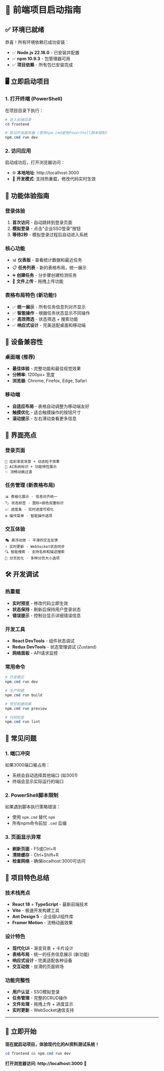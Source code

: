 # 🚀 前端项目启动指南

## ✅ 环境已就绪

恭喜！所有环境依赖已成功安装：
- ✅ **Node.js 22.18.0** - 已安装并配置
- ✅ **npm 10.9.3** - 包管理器可用
- ✅ **项目依赖** - 所有包已安装完成

## 🖥️ 立即启动项目

### 1. 打开终端 (PowerShell)
在项目目录下执行：

```powershell
# 进入前端目录
cd frontend

# 启动开发服务器 (使用npm.cmd避免PowerShell脚本限制)
npm.cmd run dev
```

### 2. 访问应用
启动成功后，打开浏览器访问：
- 🌐 **本地地址**: http://localhost:3000
- 🔧 **开发模式**: 支持热重载，修改代码实时生效

## 🎯 功能体验指南

### 登录体验
1. **首次访问** - 自动跳转到登录页面
2. **模拟登录** - 点击"企业SSO登录"按钮
3. **等待2秒** - 模拟登录过程后自动进入系统

### 核心功能
- 📊 **仪表板** - 查看统计数据和最近任务
- 📋 **任务列表** - 新的表格布局，统一展示
- ➕ **创建任务** - 分步骤创建检测任务
- 📁 **文件上传** - 拖拽上传功能

### 表格布局特色 (新功能!)
- ✅ **统一展示** - 所有任务信息列对齐显示
- ✅ **智能操作** - 根据任务状态显示不同操作
- ✅ **高效筛选** - 状态筛选 + 搜索功能
- ✅ **响应式设计** - 完美适配桌面和移动端

## 📱 设备兼容性

### 桌面端 (推荐)
- **最佳体验** - 完整功能和最佳视觉效果
- **分辨率**: 1200px+ 宽度
- **浏览器**: Chrome, Firefox, Edge, Safari

### 移动端
- **自适应布局** - 表格自动调整为移动端友好
- **触摸优化** - 适合触摸操作的按钮尺寸
- **滚动提示** - 左右滑动查看更多信息

## 🎨 界面亮点

### 登录页面
```
🌈 炫彩渐变背景 + 动态粒子效果
🤖 AI系统标识 + 功能特性展示  
✨ 流畅动画过渡
```

### 任务管理 (新表格布局)
```
📊 表格化展示 - 信息对齐统一
🏷️ 状态标签 - 图标+颜色双重标识
📈 进度条 - 实时进度可视化
⚙️ 操作菜单 - 智能操作选项
```

### 交互体验
```
🎭 悬浮动效 - 平滑的交互反馈
⚡ 实时更新 - WebSocket状态同步
🔍 智能搜索 - 支持名称和描述搜索
📄 分页优化 - 多种分页大小选项
```

## 🛠️ 开发调试

### 热重载
- **实时预览** - 修改代码立即生效
- **状态保持** - 刷新后保持用户登录状态
- **错误提示** - 控制台显示详细错误信息

### 开发工具
- **React DevTools** - 组件状态调试
- **Redux DevTools** - 状态管理调试 (Zustand)
- **网络面板** - API请求监控

### 常用命令
```powershell
# 开发模式
npm.cmd run dev

# 生产构建
npm.cmd run build

# 预览构建结果
npm.cmd run preview

# 代码检查
npm.cmd run lint
```

## 🐛 常见问题

### 1. 端口冲突
如果3000端口被占用：
- 系统会自动选择其他端口 (如3001)
- 终端会显示实际运行的端口

### 2. PowerShell脚本限制
如果遇到脚本执行策略错误：
- 使用 `npm.cmd` 替代 `npm`
- 所有npm命令前加 `.cmd` 后缀

### 3. 页面显示异常
- **刷新页面** - F5或Ctrl+R
- **清除缓存** - Ctrl+Shift+R
- **检查网络** - 确保localhost:3000可访问

## 🎉 项目特色总结

### 技术栈亮点
- **React 18** + **TypeScript** - 最新前端技术
- **Vite** - 极速开发构建工具
- **Ant Design 5** - 企业级UI组件库
- **Framer Motion** - 流畅动画效果

### 设计特色
- **现代化UI** - 渐变背景 + 卡片设计
- **表格布局** - 统一的任务信息展示 (新功能)
- **响应式设计** - 完美适配各种设备
- **交互动效** - 丝滑的页面转场

### 功能完整性
- **用户认证** - SSO模拟登录
- **任务管理** - 完整的CRUD操作
- **文件处理** - 拖拽上传 + 进度显示
- **实时更新** - WebSocket通信支持

---

## 🚀 立即开始

**现在就启动项目，体验现代化的AI资料测试系统！**

```powershell
cd frontend && npm.cmd run dev
```

**打开浏览器访问: http://localhost:3000** 🎊

